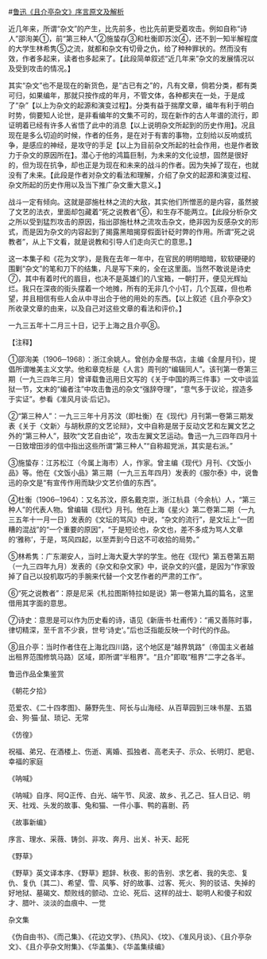 #[鲁迅《且介亭杂文》序言原文及解析](https://www.vrrw.net/wx/8541.html)

近几年来，所谓“杂文”的产生，比先前多，也比先前更受着攻击。例如自称“诗人”邵洵美①，前“第三种人”②施蛰存③和杜衡即苏汶④，还不到一知半解程度的大学生林希隽⑤之流，就都和杂文有切骨之仇，给了种种罪状的。然而没有效，作者多起来，读者也多起来了。【此段简单叙述“近几年来”杂文的发展情况以及受到攻击的情况。】



其实“杂文”也不是现在的新货色，是“古已有之”的，凡有文章，倘若分类，都有类可归，如果编年，那就只按作成的年月，不管文体，各种都夹在一处，于是成了“杂”【以上为杂文的起源和演变过程】。分类有益于揣摩文章，编年有利于明白时势，倘要知人论世，是非看编年的文集不可的，现在新作的古人年谱的流行，即证明着已经有许多人省悟了此中的消息【以上说明杂文所起到的历史作用】。况且现在是多么切迫的时候，作者的任务，是在对于有害的事物，立刻给以反响或抗争，是感应的神经，是攻守的手足【以上为目前杂文所起的社会作用，也是作者致力于杂文的原因所在】。潜心于他的鸿篇巨制，为未来的文化设想，固然是很好的，但为现在抗争，却也正是为现在和未来的战斗的作者。因为失掉了现在，也就没有了未来。【此段是作者对杂文的看法和理解，介绍了杂文的起源和演变过程、杂文所起的历史作用以及当下推广杂文重大意义。】

战斗一定有倾向。这就是邵施杜林之流的大敌，其实他们所憎恶的是内容，虽然披了文艺的法衣，里面却包藏着“死之说教者”⑥，和生存不能两立。【此段分析杂文之所以受到猛烈攻击的原因，指出邵施杜林之流攻击杂文，绝非因为反感杂文的形式，而是因为杂文的内容起到了揭露黑暗揭穿假面针砭时弊的作用。所谓“死之说教者”，从上下文看，就是说教和引导人们走向灭亡的意思。】

这一本集子和《花为文学》，是我在去年一年中，在官民的明明暗暗，软软硬硬的围剿“杂文”的笔和刀下的结集，凡是写下来的，全在这里面。当然不敢说是诗史⑦，其中有着时代的眉目，也决不是英雄们的八宝箱，一朝打开，便见光辉灿烂。我只在深夜的街头摆着一个地摊，所有的无非几个小钉，几个瓦碟，但也希望，并且相信有些人会从中寻出合于他的用处的东西。【以上叙述《且介亭杂文》所收录文章的由来，以及自己对这些文章的看法和评价。】

一九三五年十二月三十日，记于上海之且介亭⑧。



【注释】

①邵洵美（1906─1968）：浙江余姚人。曾创办金屋书店，主编《金屋月刊》，提倡所谓唯美主义文学。他和章克标是《人言》周刊的“编辑同人”。该刊第一卷第三期（一九三四年三月）曾译载鲁迅用日文写的《关于中国的两三件事》一文中谈监狱一节，文末的“编者注”中攻击鲁迅的杂文“强辞夺理”，“意气多于议论，捏造多于实证”。参看《准风月谈·后记》。

②“第三种人”：一九三三年十月苏汶（即杜衡）在《现代》月刊第一卷第三期发表《关于〈文新〉与胡秋原的文艺论辩》，文中自称是居于反动文艺和左翼文艺之外的“第三种人”，鼓吹“文艺自由论”，攻击左翼文艺运动。鲁迅一九三四年四月十一日致增田涉的信中指出这些所谓“第三种人”“自称超党派，其实是右派。”

③施蛰存：江苏松江（今属上海市）人，作家。曾主编《现代》月刊、《文饭小品》等。他在《文饭小品》第三期（一九三五年四月）发表的《服尔泰》中，说鲁迅的杂文是“有宣传作用而缺少文艺价值的东西”。

④杜衡（1906─1964）：又名苏汶，原名戴克崇，浙江杭县（今余杭）人，“第三种人”的代表人物。曾编辑《现代》月刊。他在上海《星火》第二卷第二期（一九三五年十一月一日）发表的《文坛的骂风》中说，“杂文的流行”，是文坛上“一团糟的混战”的“一个重要的原因”，“于是短论也，杂文也，差不多成为骂人文章的‘雅称’，于是，骂风四起，以至弄到今日这不可收拾的局势。”

⑤林希隽：广东潮安人，当时上海大夏大学的学生。他在《现代》第五卷第五期（一九三四年九月）发表的《杂文和杂文家》中，说杂文的兴盛，是因为“作家毁掉了自己以投机取巧的手腕来代替一个文艺作者的严肃的工作”。

⑥“死之说教者”：原是尼采《札拉图斯特拉如是说》第一卷第九篇的篇名，这里借用其字面的意思。

⑦诗史：意思是可以作为历史看的诗，语见《新唐书·杜甫传》：“甫又善陈时事，律切精深，至千言不少衰，世号‘诗史’。”后也泛指能反映一个时代的作品。

⑧且介亭：当时作者住在上海北四川路，这个地区是“越界筑路”（帝国主义者越出租界范围修筑马路）区域，即所谓“半租界”。“且介”即取“租界”二字之各半。

鲁迅作品全集鉴赏

《朝花夕拾》

范爱农、《二十四孝图》、藤野先生、阿长与山海经、从百草园到三味书屋、五猖会、狗·猫·鼠、琐记、无常

《仿徨》

祝福、弟兄、在酒楼上、伤逝、离婚、孤独者、高老夫子、示众、长明灯、肥皂、幸福的家庭

《呐喊》

《呐喊》自序、阿Q正传、白光、端午节、风波、故乡、孔乙己、狂人日记、明天、社戏、头发的故事、兔和猫、一件小事、鸭的喜剧、药

《故事新编》

序言、理水、采薇、铸剑、非攻、奔月、出关、补天、起死

《野草》

《野草》英文译本序、《野草》题辞、秋夜、影的告别、求乞者、我的失恋、复仇、复仇〔其二〕、希望、雪、风筝、好的故事、过客、死火、狗的驳诘、失掉的好地狱、墓碣文、颓败线的颤动、立论、死后、这样的战士、聪明人和傻子和奴才、腊叶、淡淡的血痕中、一觉

杂文集

《伪自由书》、《而己集》、《花边文学》、《热风》、《坟》、《准风月谈》、《且介亭杂文》、《且介亭杂文附集》、《华盖集》、《华盖集续编》


